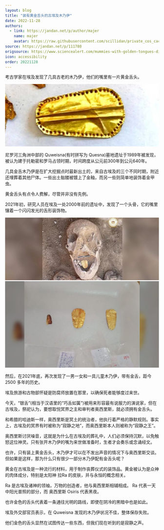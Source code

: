 ```yaml
---
layout: blog
title: "装有黄金舌头的古埃及木乃伊"
date: 2022-11-28
authors:
  - link: https://jandan.net/p/author/majer
    name: majer
    avatar: https://raw.githubusercontent.com/scillidan/private_cos_cache/main/avater/jin.png
source: https://jandan.net/p/111780
origsource: https://www.sciencealert.com/mummies-with-golden-tongues-discovered-in-ancient-egyptian-necropolis
icon: accessibility
order: 20221128
---
```


考古学家在埃及发现了几具古老的木乃伊，他们的嘴里有一片黄金舌头。

![](media/111780_01.jpg)

尼罗河三角洲中部的 Quweisna(有时拼写为 Quesna)墓地遗址于1989年被发现，被认为建于托勒密和罗马占领时期，时间跨度从公元前300年到公元640年。

几具金舌木乃伊是在扩大挖掘点时最新出土的，来自古埃及的三个不同时期，附近还埋葬着其他尸体。一些出土骷髅被镀上了金釉，而另一些则简单地装饰着金甲虫。

黄金舌头有点令人费解，尽管并非没有先例。

2021年初，研究人员在埃及一处2000年前的遗址中，发现了一个头骨，它的嘴里镶着一个闪闪发光的舌形装饰物。

![](media/111780_02.jpg)  
![](media/111780_03.jpg)

然后，在2021年底，再次发现了一男一女和一具儿童木乃伊，带有金舌，距今 2500 多年的历史。

埃及旅游和古物部怀疑是防腐师放置在那里，以确保死者能够度过来世。

今天，“银舌”(相当于汉语里的“巧舌如簧”)被用来形容最有说服力的演说家，但在古埃及，祭祀认为，要想取悦冥界之主和审判者奥西里斯，就必须拥有金舌头。

和希腊的哈迪斯一样，奥西里斯是冥土的统治者，他执行着严格的静默规则。事实上，古埃及的冥界有时被称为“寂静之地”，而奥西里斯本人则被称为“寂静之王”。

奥西里斯讨厌噪音，这就是为什么在古埃及的葬礼中，人们必须保持沉默，以免触怒这位神灵。只有张开木乃伊的嘴为来世做准备时，生者才会奏乐或念诵经文。

也许，只有装上黄金舌头，木乃伊才可以在不发出声音的情况下与奥西里斯交谈。但如果是这样，那为什么只有很少一部分木乃伊配有金舌头呢？

黄金在古埃及是一种流行的材料，用于制作丧葬仪式的装饰品。黄金被认为是众神的肉体成分，特别是太阳神 拉Ra 的皮肤，并与永恒的概念相关。

Ra 是古埃及诸神的领袖，万物的创造者，他与奥西里斯相辅相成。 Ra 代表一天中阳光普照的部分，而 奥西里斯 Osiris 代表黑夜。

也许金色的舌头代表着一条通往光明的路线，即使在阴冷的黑暗中也是如此。

埃及外交部官员表示，在 Quweisna 发现的木乃伊状况不佳，整体保存失败。

他们金色的舌头显然在试图传达一些东西，但我们现在听到的是寂静之声。